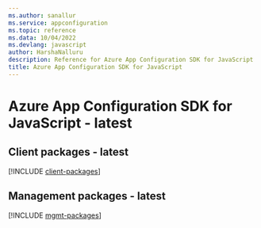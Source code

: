 ```yaml
---
ms.author: sanallur
ms.service: appconfiguration
ms.topic: reference
ms.data: 10/04/2022
ms.devlang: javascript
author: HarshaNalluru
description: Reference for Azure App Configuration SDK for JavaScript
title: Azure App Configuration SDK for JavaScript
---
```

# Azure App Configuration SDK for JavaScript - latest

## Client packages - latest
[!INCLUDE [client-packages](app-configuration-client-index.md)]
## Management packages - latest
[!INCLUDE [mgmt-packages](app-configuration-mgmt-index.md)]